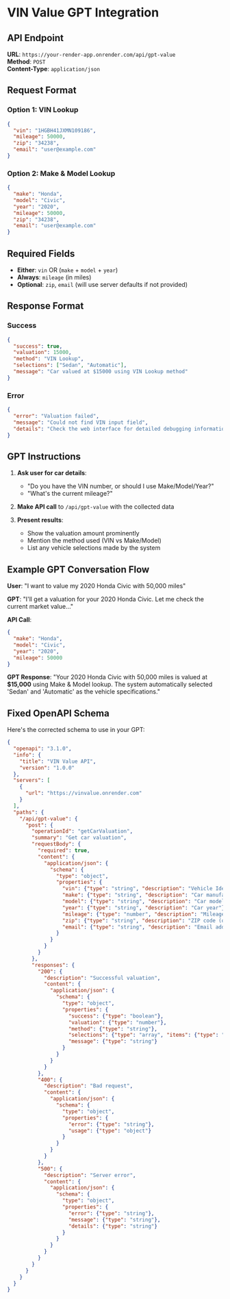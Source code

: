 # VIN Value GPT Integration

## API Endpoint
**URL**: `https://your-render-app.onrender.com/api/gpt-value`  
**Method**: `POST`  
**Content-Type**: `application/json`

## Request Format

### Option 1: VIN Lookup
```json
{
  "vin": "1HGBH41JXMN109186",
  "mileage": 50000,
  "zip": "34238",
  "email": "user@example.com"
}
```

### Option 2: Make & Model Lookup
```json
{
  "make": "Honda",
  "model": "Civic",
  "year": "2020",
  "mileage": 50000,
  "zip": "34238",
  "email": "user@example.com"
}
```

## Required Fields
- **Either**: `vin` OR (`make` + `model` + `year`)
- **Always**: `mileage` (in miles)
- **Optional**: `zip`, `email` (will use server defaults if not provided)

## Response Format

### Success
```json
{
  "success": true,
  "valuation": 15000,
  "method": "VIN Lookup",
  "selections": ["Sedan", "Automatic"],
  "message": "Car valued at $15000 using VIN Lookup method"
}
```

### Error
```json
{
  "error": "Valuation failed",
  "message": "Could not find VIN input field",
  "details": "Check the web interface for detailed debugging information"
}
```

## GPT Instructions

1. **Ask user for car details**:
   - "Do you have the VIN number, or should I use Make/Model/Year?"
   - "What's the current mileage?"

2. **Make API call** to `/api/gpt-value` with the collected data

3. **Present results**:
   - Show the valuation amount prominently
   - Mention the method used (VIN vs Make/Model)
   - List any vehicle selections made by the system

## Example GPT Conversation Flow

**User**: "I want to value my 2020 Honda Civic with 50,000 miles"

**GPT**: "I'll get a valuation for your 2020 Honda Civic. Let me check the current market value..."

**API Call**: 
```json
{
  "make": "Honda",
  "model": "Civic", 
  "year": "2020",
  "mileage": 50000
}
```

**GPT Response**: "Your 2020 Honda Civic with 50,000 miles is valued at **$15,000** using Make & Model lookup. The system automatically selected 'Sedan' and 'Automatic' as the vehicle specifications."

## Fixed OpenAPI Schema

Here's the corrected schema to use in your GPT:

```json
{
  "openapi": "3.1.0",
  "info": {
    "title": "VIN Value API",
    "version": "1.0.0"
  },
  "servers": [
    {
      "url": "https://vinvalue.onrender.com"
    }
  ],
  "paths": {
    "/api/gpt-value": {
      "post": {
        "operationId": "getCarValuation",
        "summary": "Get car valuation",
        "requestBody": {
          "required": true,
          "content": {
            "application/json": {
              "schema": {
                "type": "object",
                "properties": {
                  "vin": {"type": "string", "description": "Vehicle Identification Number"},
                  "make": {"type": "string", "description": "Car manufacturer"},
                  "model": {"type": "string", "description": "Car model"},
                  "year": {"type": "string", "description": "Car year"},
                  "mileage": {"type": "number", "description": "Mileage in miles"},
                  "zip": {"type": "string", "description": "ZIP code (optional)"},
                  "email": {"type": "string", "description": "Email address (optional)"}
                }
              }
            }
          }
        },
        "responses": {
          "200": {
            "description": "Successful valuation",
            "content": {
              "application/json": {
                "schema": {
                  "type": "object",
                  "properties": {
                    "success": {"type": "boolean"},
                    "valuation": {"type": "number"},
                    "method": {"type": "string"},
                    "selections": {"type": "array", "items": {"type": "string"}},
                    "message": {"type": "string"}
                  }
                }
              }
            }
          },
          "400": {
            "description": "Bad request",
            "content": {
              "application/json": {
                "schema": {
                  "type": "object",
                  "properties": {
                    "error": {"type": "string"},
                    "usage": {"type": "object"}
                  }
                }
              }
            }
          },
          "500": {
            "description": "Server error",
            "content": {
              "application/json": {
                "schema": {
                  "type": "object",
                  "properties": {
                    "error": {"type": "string"},
                    "message": {"type": "string"},
                    "details": {"type": "string"}
                  }
                }
              }
            }
          }
        }
      }
    }
  }
}
```
